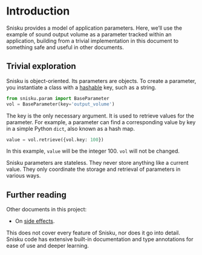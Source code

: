 # Introduction

Snisku provides a model of application parameters. Here, we’ll use the example
of sound output volume as a parameter tracked within an application, building
from a trivial implementation in this document to something safe and useful in
other documents.

## Trivial exploration

Snisku is object-oriented. Its parameters are objects. To create a parameter,
you instantiate a class with a
[hashable](https://docs.python.org/3/glossary.html) key, such as a string.

```python
from snisku.param import BaseParameter
vol = BaseParameter(key='output_volume')
```

The key is the only necessary argument. It is used to retrieve values for the
parameter. For example, a parameter can find a corresponding value by key in a
simple Python `dict`, also known as a hash map.

```python
value = vol.retrieve({vol.key: 100})
```

In this example, `value` will be the integer 100. `vol` will not be changed.

Snisku parameters are stateless. They never store anything like a current
value. They only coordinate the storage and retrieval of parameters in various
ways.

## Further reading

Other documents in this project:

* On [side effects](sidefx.md).

This does not cover every feature of Snisku, nor does it go into detail. Snisku
code has extensive built-in documentation and type annotations for ease of use
and deeper learning.
